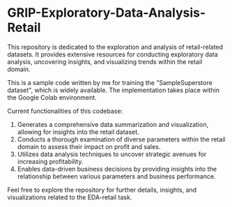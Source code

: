 # GRIP-Exploratory-Data-Analysis-Retail

This repository is dedicated to the exploration and analysis of retail-related datasets. It provides extensive resources for conducting exploratory data analysis, uncovering insights, and visualizing trends within the retail domain.

This is a sample code written by me for training the "SampleSuperstore dataset", which is widely available. The implementation takes place within the Google Colab environment.

Current functionalities of this codebase:

1. Generates a comprehensive data summarization and visualization, allowing for insights into the retail dataset.
2. Conducts a thorough examination of diverse parameters within the retail domain to assess their impact on profit and sales.
3. Utilizes data analysis techniques to uncover strategic avenues for increasing profitability.
4. Enables data-driven business decisions by providing insights into the relationship between various parameters and business performance.


Feel free to explore the repository for further details, insights, and visualizations related to the EDA-retail task.

